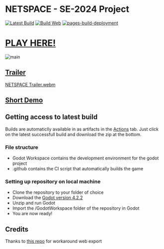 # NETSPACE - SE-2024 Project
[![Latest Build](https://github.com/BcubeStudios/SE-2024-Code/actions/workflows/main.yml/badge.svg?branch=main)](https://github.com/BcubeStudios/SE-2024-Code/actions/workflows/main.yml) [![Build Web](https://github.com/BcubeStudios/SE-2024-Code/actions/workflows/publish.yml/badge.svg)](https://github.com/BcubeStudios/SE-2024-Code/actions/workflows/publish.yml) [![pages-build-deployment](https://github.com/BcubeStudios/SE-2024-Code/actions/workflows/pages/pages-build-deployment/badge.svg)](https://github.com/BcubeStudios/SE-2024-Code/actions/workflows/pages/pages-build-deployment)

# [PLAY HERE!](https://bcubestudios.github.io/Netspace-Game/)

![main](https://github.com/BcubeStudios/Netspace-Game/assets/75472720/bbc726b8-b07b-49f2-a73e-139e2dc03173)

## [Trailer](https://www.youtube.com/watch?v=JoZ_3TgLo5k)
[NETSPACE Trailer.webm](https://github.com/BcubeStudios/Netspace-Game/assets/75472720/022dcdd3-ff1b-4917-9620-381133b6ef5a)

## [Short Demo](https://youtu.be/XotvQj1e2tw)

## Getting access to latest build
Builds are automaticlly available in as artifacts in the [Actions](https://github.com/BcubeStudios/SE-2024-Code/actions) tab. Just click on the latest successfull build and download the zip at the bottom.

### File structure
- Godot Workspace contains the development environment for the godot project
- .github contains the CI script that automatically builds the game

### Setting up repository on local machine
- Clone the repository to your folder of choice
- Download the [Godot version 4.2.2](https://github.com/godotengine/godot/releases/download/4.2.2-stable/Godot_v4.2.2-stable_win64.exe.zip)
- Unzip and run Godot
- Import the /GodotWorkspace folder of the repository in Godot
- You are now ready!

## Credits

 Thanks to [this repo](https://github.com/gzuidhof/coi-serviceworker) for workaround web export
